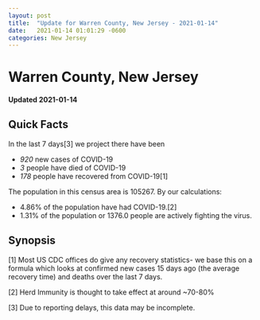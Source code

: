 ```yaml
---
layout: post
title:  "Update for Warren County, New Jersey - 2021-01-14"
date:   2021-01-14 01:01:29 -0600
categories: New Jersey
---
```


# Warren County, New Jersey
#### Updated 2021-01-14

## Quick Facts

In the last 7 days[3] we project there have been
- *920* new cases of COVID-19
- *3* people have died of COVID-19
- *178* people have recovered from COVID-19[1]

The population in this census area is 105267. By our calculations:
- 4.86% of the population have had COVID-19.[2]
- 1.31% of the population or 1376.0 people are actively fighting the virus.

## Synopsis




[1] Most US CDC offices do give any recovery statistics- we base this on a formula which looks at confirmed new cases
15 days ago (the average recovery time) and deaths over the last 7 days.

[2] Herd Immunity is thought to take effect at around ~70-80%

[3] Due to reporting delays, this data may be incomplete.
 
    